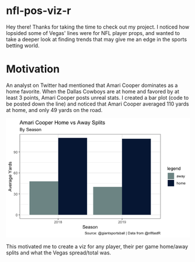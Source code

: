 # nfl-pos-viz-r

Hey there! Thanks for taking the time to check out my project. 
I noticed how lopsided some of Vegas' lines were for NFL player props, and wanted to take a deeper look at finding trends that may give me an edge in the sports betting world.

# Motivation

An analyst on Twitter had mentioned that Amari Cooper dominates as a home favorite. 
When the Dallas Cowboys are at home and favored by at least 3 points, Amari Cooper posts unreal stats. 
I created a bar plot (code to be posted down the line) and noticed that Amari Cooper averaged 110 yards at home, and only 49 yards on the road.

![alt text](https://github.com/bwolbransky/nfl-pos-viz-r/blob/master/screenshots/Amari%20Cooper%20home%20away%20splits.png?raw=true "A.Cooper Home Away Splits")

This motivated me to create a viz for any player, their per game home/away splits and what the Vegas spread/total was. 

# 
